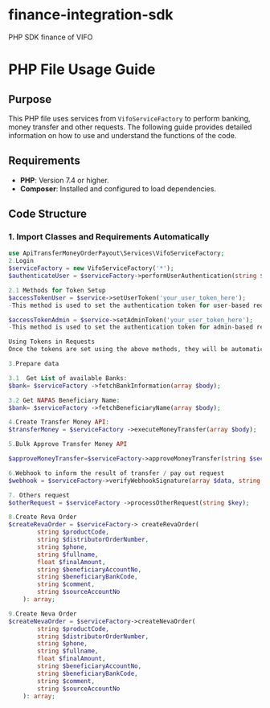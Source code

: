 # finance-integration-sdk
PHP SDK finance of VIFO
# PHP File Usage Guide
## Purpose

This PHP file uses services from `VifoServiceFactory` to perform banking, money transfer and other requests. The following guide provides detailed information on how to use and understand the functions of the code.

## Requirements
- **PHP**: Version 7.4 or higher.
- **Composer**: Installed and configured to load dependencies.


## Code Structure
### 1. Import Classes and Requirements Automatically
```php
use ApiTransferMoneyOrderPayout\Services\VifoServiceFactory;
2.Login
$serviceFactory = new VifoServiceFactory('*');
$authenticateUser = $serviceFactory->performUserAuthentication(string $username, string $password);

2.1 Methods for Token Setup
$accessTokenUser = $service->setUserToken('your_user_token_here');
-This method is used to set the authentication token for user-based requests. 

$accessTokenAdmin = $service->setAdminToken('your_user_token_here');
-This method is used to set the authentication token for admin-based requests.

Using Tokens in Requests
Once the tokens are set using the above methods, they will be automatically included in the headers for their respective requests.

3.Prepare data

3.1  Get List of available Banks:
$bank= $serviceFactory ->fetchBankInformation(array $body);

3.2 Get NAPAS Beneficiary Name:
$bank= $serviceFactory ->fetchBeneficiaryName(array $body);

4.Create Transfer Money API:
$transferMoney = $serviceFactory ->executeMoneyTransfer(array $body);

5.Bulk Approve Transfer Money API

$approveMoneyTransfer=$serviceFactory->approveMoneyTransfer(string $secretKey, string $timestamp, array $body);

6.Webhook to inform the result of transfer / pay out request
$webhook = $serviceFactory->verifyWebhookSignature(array $data, string $requestSignature, string $secretKey, string $timestamp):

7. Others request
$otherRequest = $serviceFactory ->processOtherRequest(string $key);

8.Create Reva Order
$createRevaOrder = $serviceFactory-> createRevaOrder(
        string $productCode,
        string $distributorOrderNumber,
        string $phone,
        string $fullname,
        float $finalAmount,
        string $beneficiaryAccountNo,
        string $beneficiaryBankCode,
        string $comment,
        string $sourceAccountNo
    ): array;

9.Create Neva Order
$createNevaOrder = $serviceFactory->createNevaOrder(
        string $productCode,
        string $distributorOrderNumber,
        string $phone,
        string $fullname,
        float $finalAmount,
        string $beneficiaryAccountNo,
        string $beneficiaryBankCode,
        string $comment,
        string $sourceAccountNo
    ): array;
